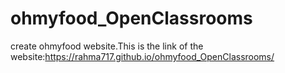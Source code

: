 # ohmyfood_OpenClassrooms 
create ohmyfood website.This is the link of the website:https://rahma717.github.io/ohmyfood_OpenClassrooms/
